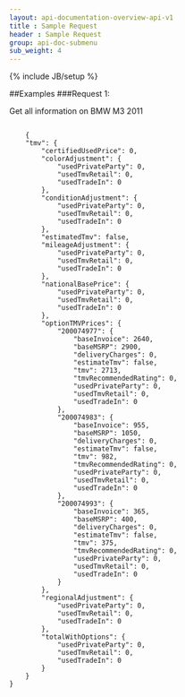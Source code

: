 ```yaml
---
layout: api-documentation-overview-api-v1
title : Sample Request
header : Sample Request
group: api-doc-submenu
sub_weight: 4
---
```

{% include JB/setup %}


##Examples
###Request 1:

Get all information on BMW M3 2011

<pre>
<code class="prettyprint">
	{
    "tmv": {
        "certifiedUsedPrice": 0,
        "colorAdjustment": {
            "usedPrivateParty": 0,
            "usedTmvRetail": 0,
            "usedTradeIn": 0
        },
        "conditionAdjustment": {
            "usedPrivateParty": 0,
            "usedTmvRetail": 0,
            "usedTradeIn": 0
        },
        "estimatedTmv": false,
        "mileageAdjustment": {
            "usedPrivateParty": 0,
            "usedTmvRetail": 0,
            "usedTradeIn": 0
        },
        "nationalBasePrice": {
            "usedPrivateParty": 0,
            "usedTmvRetail": 0,
            "usedTradeIn": 0
        },
        "optionTMVPrices": {
            "200074977": {
                "baseInvoice": 2640,
                "baseMSRP": 2900,
                "deliveryCharges": 0,
                "estimateTmv": false,
                "tmv": 2713,
                "tmvRecommendedRating": 0,
                "usedPrivateParty": 0,
                "usedTmvRetail": 0,
                "usedTradeIn": 0
            },
            "200074983": {
                "baseInvoice": 955,
                "baseMSRP": 1050,
                "deliveryCharges": 0,
                "estimateTmv": false,
                "tmv": 982,
                "tmvRecommendedRating": 0,
                "usedPrivateParty": 0,
                "usedTmvRetail": 0,
                "usedTradeIn": 0
            },
            "200074993": {
                "baseInvoice": 365,
                "baseMSRP": 400,
                "deliveryCharges": 0,
                "estimateTmv": false,
                "tmv": 375,
                "tmvRecommendedRating": 0,
                "usedPrivateParty": 0,
                "usedTmvRetail": 0,
                "usedTradeIn": 0
            }
        },
        "regionalAdjustment": {
            "usedPrivateParty": 0,
            "usedTmvRetail": 0,
            "usedTradeIn": 0
        },
        "totalWithOptions": {
            "usedPrivateParty": 0,
            "usedTmvRetail": 0,
            "usedTradeIn": 0
        }
    }
}
</code>		
</pre>
 
